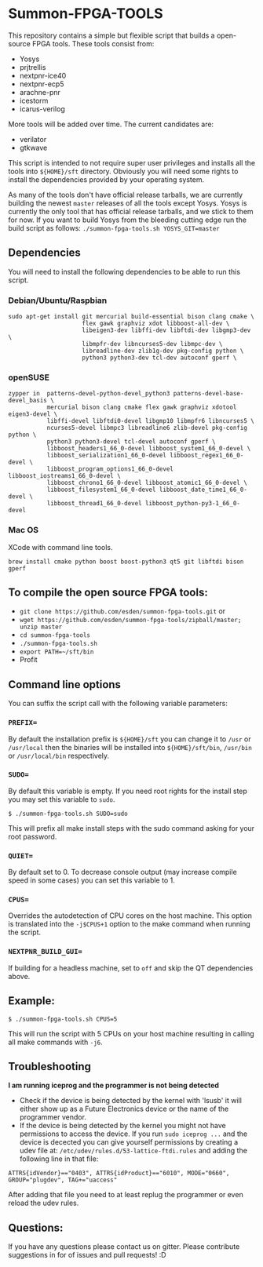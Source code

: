 # Summon-FPGA-TOOLS

This repository contains a simple but flexible script that builds a open-source FPGA tools. These tools consist from:

* Yosys
* prjtrellis
* nextpnr-ice40
* nextpnr-ecp5
* arachne-pnr
* icestorm
* icarus-verilog

More tools will be added over time. The current candidates are:

* verilator
* gtkwave

This script is intended to not require super user privileges and installs all the tools into `${HOME}/sft` directory. Obviously you will need some rights to install the dependencies provided by your operating system.

As many of the tools don't have official release tarballs, we are currently building the newest `master` releases of all the tools except Yosys. Yosys is currently the only tool that has official release tarballs, and we stick to them for now. If you want to build Yosys from the bleeding cutting edge run the build script as follows: `./summon-fpga-tools.sh YOSYS_GIT=master`

## Dependencies

You will need to install the following dependencies to be able to run this script.

### Debian/Ubuntu/Raspbian

```
sudo apt-get install git mercurial build-essential bison clang cmake \
                     flex gawk graphviz xdot libboost-all-dev \
                     libeigen3-dev libffi-dev libftdi-dev libgmp3-dev \
                     libmpfr-dev libncurses5-dev libmpc-dev \
                     libreadline-dev zlib1g-dev pkg-config python \
                     python3 python3-dev tcl-dev autoconf gperf \
```

### openSUSE

```
zypper in  patterns-devel-python-devel_python3 patterns-devel-base-devel_basis \
           mercurial bison clang cmake flex gawk graphviz xdotool eigen3-devel \
           libffi-devel libftdi0-devel libgmp10 libmpfr6 libncurses5 \
           ncurses5-devel libmpc3 libreadline6 zlib-devel pkg-config python \
           python3 python3-devel tcl-devel autoconf gperf \
           libboost_headers1_66_0-devel libboost_system1_66_0-devel \
           libboost_serialization1_66_0-devel libboost_regex1_66_0-devel \
           libboost_program_options1_66_0-devel libboost_iostreams1_66_0-devel \
           libboost_chrono1_66_0-devel libboost_atomic1_66_0-devel \
           libboost_filesystem1_66_0-devel libboost_date_time1_66_0-devel \
           libboost_thread1_66_0-devel libboost_python-py3-1_66_0-devel
```

### Mac OS

XCode with command line tools.

```
brew install cmake python boost boost-python3 qt5 git libftdi bison gperf
```

## To compile the open source FPGA tools:

* `git clone https://github.com/esden/summon-fpga-tools.git`
 or
* `wget https://github.com/esden/summon-fpga-tools/zipball/master; unzip master`
* `cd summon-fpga-tools`
* `./summon-fpga-tools.sh`
* `export PATH=~/sft/bin`
* Profit

## Command line options

You can suffix the script call with the following variable parameters:

### `PREFIX=`

By default the installation prefix is `${HOME}/sft` you can change it to `/usr` or `/usr/local` then the binaries will be installed into `${HOME}/sft/bin`, `/usr/bin` or `/usr/local/bin` respectively.

### `SUDO=`

By default this variable is empty. If you need root rights for the install
step you may set this variable to `sudo`.

```
$ ./summon-fpga-tools.sh SUDO=sudo
```

This will prefix all make install steps with the sudo command asking for
your root password.

### `QUIET=`

By default set to 0. To decrease console output (may increase compile speed
in some cases) you can set this variable to 1.

### `CPUS=`

Overrides the autodetection of CPU cores on the host machine. This option
is translated into the `-j$CPUS+1` option to the make command when running
the script.

### `NEXTPNR_BUILD_GUI=`

If building for a headless machine, set to `off` and skip the QT
dependencies above.

## Example:

```
$ ./summon-fpga-tools.sh CPUS=5
```

This will run the script with 5 CPUs on your host machine resulting in calling all make commands with `-j6`.

## Troubleshooting

**I am running iceprog and the programmer is not being detected**

* Check if the device is being detected by the kernel with 'lsusb' it will either show up as a Future Electronics device or the name of the programmer vendor.
* If the device is being detected by the kernel you might not have permissions to access the device. If you run `sudo iceprog ...` and the device is decected you can give yourself permissions by creating a udev file at: `/etc/udev/rules.d/53-lattice-ftdi.rules` and adding the following line in that file:
```
ATTRS{idVendor}=="0403", ATTRS{idProduct}=="6010", MODE="0660", GROUP="plugdev", TAG+="uaccess"
```
After adding that file you need to at least replug the programmer or even reload the udev rules.

## Questions:

If you have any questions please contact us on gitter. Please contribute suggestions in for of issues and pull requests! :D
